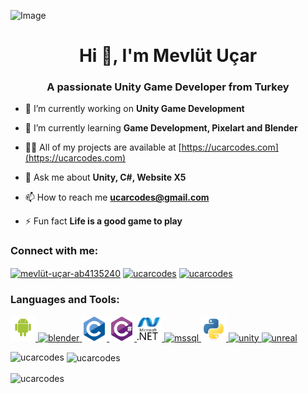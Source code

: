  ![Image](https://i.hizliresim.com/3zg4bv6.png)
<h1 align="center">Hi 👋, I'm Mevlüt Uçar</h1>
<h3 align="center">A passionate Unity Game Developer from Turkey</h3>

- 🔭 I’m currently working on **Unity Game Development**

- 🌱 I’m currently learning **Game Development, Pixelart and Blender**

- 👨‍💻 All of my projects are available at [https://ucarcodes.com](https://ucarcodes.com)

- 💬 Ask me about **Unity, C#, Website X5**

- 📫 How to reach me **ucarcodes@gmail.com**

- ⚡ Fun fact **Life is a good game to play**

<h3 align="left">Connect with me:</h3>
<p align="left">
<a href="https://linkedin.com/in/mevlüt-uçar-ab4135240" target="blank"><img align="center" src="https://raw.githubusercontent.com/rahuldkjain/github-profile-readme-generator/master/src/images/icons/Social/linked-in-alt.svg" alt="mevlüt-uçar-ab4135240" height="30" width="40" /></a>
<a href="https://instagram.com/ucarcodes" target="blank"><img align="center" src="https://raw.githubusercontent.com/rahuldkjain/github-profile-readme-generator/master/src/images/icons/Social/instagram.svg" alt="ucarcodes" height="30" width="40" /></a>
<a href="https://www.youtube.com/c/ucarcodes" target="blank"><img align="center" src="https://raw.githubusercontent.com/rahuldkjain/github-profile-readme-generator/master/src/images/icons/Social/youtube.svg" alt="ucarcodes" height="30" width="40" /></a>
</p>

<h3 align="left">Languages and Tools:</h3>
<p align="left"> <a href="https://developer.android.com" target="_blank" rel="noreferrer"> <img src="https://raw.githubusercontent.com/devicons/devicon/master/icons/android/android-original-wordmark.svg" alt="android" width="40" height="40"/> </a> <a href="https://www.blender.org/" target="_blank" rel="noreferrer"> <img src="https://download.blender.org/branding/community/blender_community_badge_white.svg" alt="blender" width="40" height="40"/> </a> <a href="https://www.cprogramming.com/" target="_blank" rel="noreferrer"> <img src="https://raw.githubusercontent.com/devicons/devicon/master/icons/c/c-original.svg" alt="c" width="40" height="40"/> </a> <a href="https://www.w3schools.com/cs/" target="_blank" rel="noreferrer"> <img src="https://raw.githubusercontent.com/devicons/devicon/master/icons/csharp/csharp-original.svg" alt="csharp" width="40" height="40"/> </a> <a href="https://dotnet.microsoft.com/" target="_blank" rel="noreferrer"> <img src="https://raw.githubusercontent.com/devicons/devicon/master/icons/dot-net/dot-net-original-wordmark.svg" alt="dotnet" width="40" height="40"/> </a> <a href="https://www.microsoft.com/en-us/sql-server" target="_blank" rel="noreferrer"> <img src="https://www.svgrepo.com/show/303229/microsoft-sql-server-logo.svg" alt="mssql" width="40" height="40"/> </a> <a href="https://www.python.org" target="_blank" rel="noreferrer"> <img src="https://raw.githubusercontent.com/devicons/devicon/master/icons/python/python-original.svg" alt="python" width="40" height="40"/> </a> <a href="https://unity.com/" target="_blank" rel="noreferrer"> <img src="https://www.vectorlogo.zone/logos/unity3d/unity3d-icon.svg" alt="unity" width="40" height="40"/> </a> <a href="https://unrealengine.com/" target="_blank" rel="noreferrer"> <img src="https://raw.githubusercontent.com/kenangundogan/fontisto/036b7eca71aab1bef8e6a0518f7329f13ed62f6b/icons/svg/brand/unreal-engine.svg" alt="unreal" width="40" height="40"/> </a> </p>

<p><img align="left" src="https://github-readme-stats.vercel.app/api/top-langs?username=ucarcodes&show_icons=true&locale=en&layout=compact" alt="ucarcodes" /></p>

<p>&nbsp;<img align="center" src="https://github-readme-stats.vercel.app/api?username=ucarcodes&show_icons=true&locale=en" alt="ucarcodes" /></p>

<p><img align="center" src="https://github-readme-streak-stats.herokuapp.com/?user=ucarcodes&" alt="ucarcodes" /></p>

